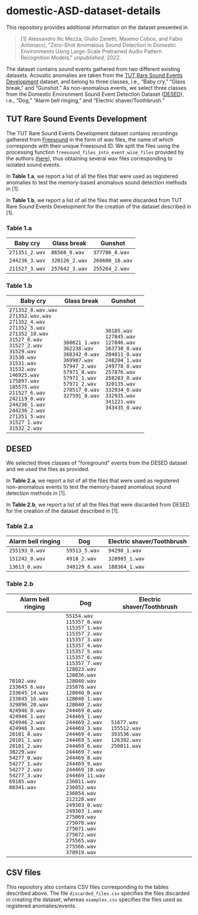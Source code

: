 # domestic-ASD-dataset-details

This repository provides additional information on the dataset presented in
> [1] Alessandro Ilic Mezza, Giulio Zanetti, Maximo Cobos, and Fabio Antonacci, "Zero-Shot Anomalous Sound Detection in Domestic Environments Using Large-Scale Pretrained Audio Pattern Recognition Models," _unpublished_, 2022. 

The dataset contains sound events gathered from two different existing datasets. Acoustic anomalies are taken from the [TUT Rare Sound Events Development](https://zenodo.org/record/401395#.Y4UdDX3MKMo) dataset, and belong to three classes, i.e., “Baby cry,” “Glass break,” and “Gunshot.” As non-anomalous events, we select three classes from the Domestic Environment Sound Event Detection Dataset ([DESED](https://zenodo.org/record/6026841#.Y4UxjX3MKMo)), i.e., “Dog,” “Alarm bell ringing,” and “Electric shaver/Toothbrush.”

## TUT Rare Sound Events Development

The TUT Rare Sound Events Development dataset contains recordings gathered from [Freesound](https://freesound.org/) in the form of wav files, the name of which corresponds with their unique Freesound ID. We split the files using the processing function `freesound_files_into_event_wise_files` provided by the authors ([here](https://github.com/TUT-ARG/TUT_Rare_sound_events_mixture_synthesizer/blob/cdaead58f7c27364626329d7f5d50ebde62713f7/core.py#L84)), thus obtaining several wav files corresponding to isolated sound events.

In **Table 1.a**, we report a list of all the files that were used as registered anomalies to test the memory-based anomalous sound detection methods in [1].

In **Table 1.b**, we report a list of all the files that were discarded from TUT Rare Sound Events Development for the creation of the dataset described in [1].


### Table 1.a
| Baby cry       | Glass break       | Gunshot         |
|----------------|-------------------|-----------------|
| `271351_2.wav` | `86568_9.wav`     | `377786_8.wav`  |
| `244236_3.wav` | `320126_2.wav`    | `260600_10.wav` |
| `211527_3.wav` | `257642_3.wav`    | `255264_2.wav`  |

### Table 1.b
| Baby cry                                                                                                                                                                                                                                                                                                                                                                                                                                  | Glass break                                                                                                                                                                                               | Gunshot                                                                                                                                                                                                                                                                                |
|-------------------------------------------------------------------------------------------------------------------------------------------------------------------------------------------------------------------------------------------------------------------------------------------------------------------------------------------------------------------------------------------------------------------------------------------|-----------------------------------------------------------------------------------------------------------------------------------------------------------------------------------------------------------|----------------------------------------------------------------------------------------------------------------------------------------------------------------------------------------------------------------------------------------------------------------------------------------|
| `271352_0.wav.wav`<br /> `271352.wav.wav`<br /> `271352_4.wav`<br /> `271352_5.wav`<br /> `271352_10.wav`<br /> `31527_0.wav`<br /> `31527_2.wav`<br /> `31529.wav`<br /> `31530.wav`<br /> `31531.wav`<br /> `31532.wav`<br /> `146925.wav`<br /> `175897.wav`<br /> `185575.wav`<br /> `211527_6.wav`<br /> `242119_0.wav`<br /> `244236_1.wav`<br /> `244236_2.wav`<br /> `271351_5.wav`<br /> `31527_1.wav`<br /> `31532_2.wav`<br /> | `360621_1.wav`<br /> `362238.wav`<br /> `368342_0.wav`<br /> `369987.wav`<br /> `57947_2.wav`<br /> `57971_0.wav`<br /> `57971_1.wav`<br /> `57971_2.wav`<br /> `270517_0.wav`<br /> `327591_0.wav`<br /> | `30185.wav`<br /> `127845.wav`<br /> `127846.wav`<br /> `163738_0.wav`<br /> `204011_0.wav`<br /> `248204_1.wav`<br /> `249778_0.wav`<br /> `257876.wav`<br /> `258203_0.wav`<br /> `320135.wav`<br /> `332934_0.wav`<br /> `332935.wav`<br /> `341221.wav`<br /> `343435_0.wav`<br /> |

## DESED

We selected three classes of "foreground" events from the DESED dataset and we used the files as provided.

In **Table 2.a**, we report a list of all the files that were used as registered non-anomalous events to test the memory-based anomalous sound detection methods in [1].

In **Table 2.b**, we report a list of all the files that were discarded from DESED for the creation of the dataset described in [1].

### Table 2.a

| Alarm bell ringing       | Dog            | Electric shaver/Toothbrush       |
|--------------------------|----------------|----------------------------------|
| `255193_0.wav`           | `59513_5.wav`  | `94298_1.wav`                    |
| `151242_0.wav`           | `4918_2.wav`   | `328985_1.wav`                   |
| `13613_0.wav`            | `348129_6.wav` | `188364_1.wav`                   |

### Table 2.b

| Alarm bell ringing                                                                                                                                                                                                                                                                                                                                                                             | Dog                                                                                                                                                                                                                                                                                                                                                                                                                                                                                                                                                                                                                                                                                                                                                                                                                                                           | Electric shaver/Toothbrush                                                                    |
|------------------------------------------------------------------------------------------------------------------------------------------------------------------------------------------------------------------------------------------------------------------------------------------------------------------------------------------------------------------------------------------------|---------------------------------------------------------------------------------------------------------------------------------------------------------------------------------------------------------------------------------------------------------------------------------------------------------------------------------------------------------------------------------------------------------------------------------------------------------------------------------------------------------------------------------------------------------------------------------------------------------------------------------------------------------------------------------------------------------------------------------------------------------------------------------------------------------------------------------------------------------------|-----------------------------------------------------------------------------------------------|
| `70102.wav`<br /> `233645_6.wav`<br /> `233645_14.wav`<br /> `233645_16.wav`<br /> `329896_20.wav`<br /> `424946_0.wav`<br /> `424946_1.wav`<br /> `424946_2.wav`<br /> `424946_3.wav`<br /> `20101_0.wav`<br /> `20101_1.wav`<br /> `20101_2.wav`<br /> `38229.wav`<br /> `54277_0.wav`<br /> `54277_1.wav`<br /> `54277_2.wav`<br /> `54277_3.wav`<br /> `69185.wav`<br /> `80341.wav`<br /> | `55154.wav`<br /> `115357_0.wav`<br /> `115357_1.wav`<br /> `115357_2.wav`<br /> `115357_3.wav`<br /> `115357_4.wav`<br /> `115357_5.wav`<br /> `115357_6.wav`<br /> `115357_7.wav`<br /> `128023.wav`<br /> `128036.wav`<br /> `128040.wav`<br /> `235876.wav`<br /> `128040_0.wav`<br /> `128040_1.wav`<br /> `128040_2.wav`<br /> `244469_0.wav`<br /> `244469_1.wav`<br /> `244469_2.wav`<br /> `244469_3.wav`<br /> `244469_4.wav`<br /> `244469_5.wav`<br /> `244469_6.wav`<br /> `244469_7.wav`<br /> `244469_8.wav`<br /> `244469_9.wav`<br /> `244469_10.wav`<br /> `244469_11.wav`<br /> `236011.wav`<br /> `236052.wav`<br /> `236054.wav`<br /> `212128.wav`<br /> `249303_0.wav`<br /> `249303_1.wav`<br /> `275069.wav`<br /> `275070.wav`<br /> `275071.wav`<br /> `275072.wav`<br /> `275565.wav`<br /> `275566.wav`<br /> `370919.wav`<br /> | `51677.wav`<br /> `155512.wav`<br /> `393536.wav`<br /> `126392.wav`<br /> `250011.wav`<br /> |

## CSV files

This repository also contains CSV files corresponding to the tables described above. The file `discarded_files.csv` specifies the files discarded in creating the dataset, whereas `examples.csv` specifies the files used as registered anomalies/events.
